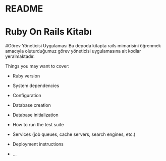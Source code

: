 # README

# Ruby On Rails Kitabı
#Görev Yöneticisi Uygulaması
Bu depoda kitapta rails mimarisini öğrenmek amacıyla oluturduğumuz görev yöneticisi uygulamasına ait kodlar yeralmaktadır.

Things you may want to cover:

* Ruby version

* System dependencies

* Configuration

* Database creation

* Database initialization

* How to run the test suite

* Services (job queues, cache servers, search engines, etc.)

* Deployment instructions

* ...
